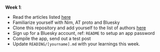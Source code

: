 **Week 1**:

- Read the articles listed [here](READING.md)
- Familiarize yourself with Nim, AT proto and Bluesky
- Clone this repository and add yourself to the list of authors [here](nimbus.nimble)
- Sign up for a Bluesky account, ref: `README` to setup an app password
- Compile the app, send out a test post
- Update `READING/[yourname].md` with your learnings this week.

